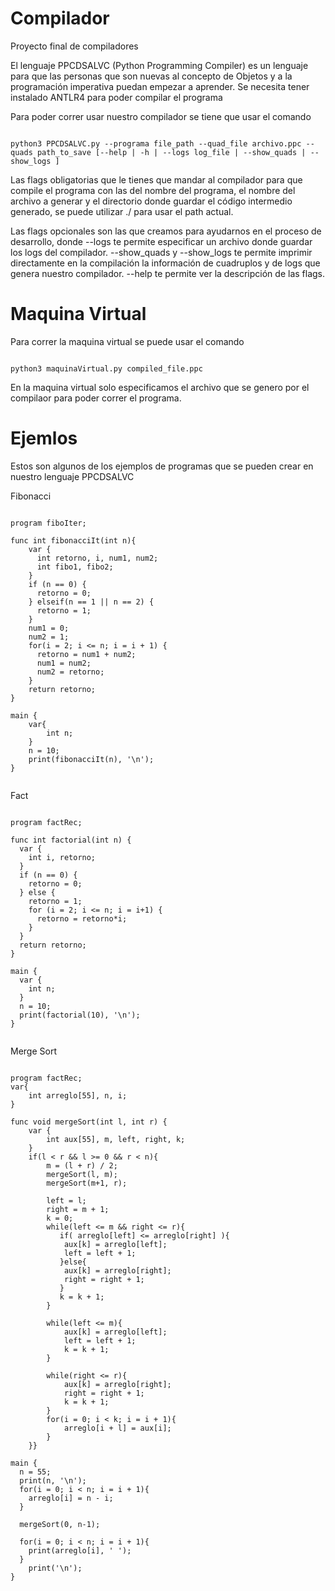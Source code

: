 # Compilador
Proyecto final de compiladores

El lenguaje PPCDSALVC (Python Programming Compiler) es un lenguaje para que las personas que son nuevas al concepto de Objetos y a la programación imperativa puedan empezar a aprender. Se necesita tener instalado ANTLR4 para poder compilar el programa

Para poder correr usar nuestro compilador se tiene que usar el comando

<pre><code>
python3 PPCDSALVC.py --programa file_path --quad_file archivo.ppc --quads path_to_save [--help | -h | --logs log_file | --show_quads | --show_logs ]
</code></pre>

Las flags obligatorias que le tienes que mandar al compilador para que compile el programa con las del nombre del programa, el nombre del archivo a generar y el directorio donde guardar el código intermedio generado, se puede utilizar ./ para usar el path actual.

Las flags opcionales son las que creamos para ayudarnos en el proceso de desarrollo, donde --logs te permite especificar un archivo donde guardar los logs del compilador. --show_quads y --show_logs te permite imprimir directamente en la compilación la información de cuadruplos y de logs que genera nuestro compilador. --help te permite ver la descripción de las flags.

# Maquina Virtual

Para correr la maquina virtual se puede usar el comando

<pre><code>
python3 maquinaVirtual.py compiled_file.ppc
</code></pre>

En la maquina virtual solo especificamos el archivo que se genero por el compilaor para poder correr el programa.


# Ejemlos

Estos son algunos de los ejemplos de programas que se pueden crear en nuestro lenguaje PPCDSALVC

Fibonacci
<pre><code>
program fiboIter;

func int fibonacciIt(int n){
    var {
      int retorno, i, num1, num2;
      int fibo1, fibo2;
    }
    if (n == 0) {
      retorno = 0;
    } elseif(n == 1 || n == 2) {
      retorno = 1;
    }
    num1 = 0;
    num2 = 1;
    for(i = 2; i <= n; i = i + 1) {
      retorno = num1 + num2;
      num1 = num2;
      num2 = retorno;
    }
    return retorno;
}

main {
    var{
        int n;
    }
    n = 10;
    print(fibonacciIt(n), '\n');
}

</code></pre>

Fact
<pre><code>
program factRec;

func int factorial(int n) {
  var {
    int i, retorno;
  }
  if (n == 0) {
    retorno = 0;
  } else {
    retorno = 1;
    for (i = 2; i <= n; i = i+1) {
      retorno = retorno*i;
    }
  }
  return retorno;
}

main {
  var {
    int n;
  }
  n = 10;
  print(factorial(10), '\n');
}

</code></pre>

Merge Sort
<pre><code>
program factRec;
var{
    int arreglo[55], n, i;
}

func void mergeSort(int l, int r) {
    var {
        int aux[55], m, left, right, k;
    }
    if(l < r && l >= 0 && r < n){
        m = (l + r) / 2;
        mergeSort(l, m);
        mergeSort(m+1, r);

        left = l;
        right = m + 1;
        k = 0;
        while(left <= m && right <= r){
           if( arreglo[left] <= arreglo[right] ){
            aux[k] = arreglo[left]; 
            left = left + 1;
           }else{
            aux[k] = arreglo[right];
            right = right + 1;
           }
           k = k + 1;
        }

        while(left <= m){
            aux[k] = arreglo[left]; 
            left = left + 1;
            k = k + 1;
        }

        while(right <= r){
            aux[k] = arreglo[right];
            right = right + 1;
            k = k + 1;    
        }
        for(i = 0; i < k; i = i + 1){
            arreglo[i + l] = aux[i];
        }
    }}

main {
  n = 55;
  print(n, '\n');
  for(i = 0; i < n; i = i + 1){
    arreglo[i] = n - i;
  }

  mergeSort(0, n-1);

  for(i = 0; i < n; i = i + 1){
    print(arreglo[i], ' ');
  }
    print('\n');
}
</code></pre>
